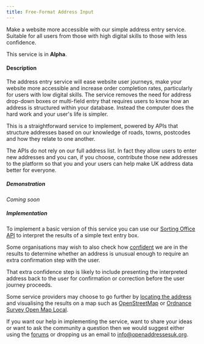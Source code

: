 ```yaml
---
title: Free-Format Address Input
---
```


Make a website more accessible with our simple address entry service. Suitable for all users from those with high digital skills to those with less confidence.

This service is in **Alpha**.

#### Description

The address entry service will ease website user journeys, make your website more accessible and increase order completion rates, particularly for users with low digital skills. The service removes the need for address drop-down boxes or multi-field entry that requires users to know how an address is structured within your database. Instead the computer does the hard work and your user's life is simpler.

This is a straightforward service to implement, powered by APIs that structure addresses based on our knowledge of roads, towns, postcodes and how they relate to one another.

The APIs do not rely on our full address list. In fact they allow users to enter new addresses and you can, if you choose, contribute those new addresses to the platform so that you and your users can help make UK address data better for everyone.

##### Demonstration

*Coming soon*

##### Implementation

To implement a basic version of this service you can use our [Sorting Office API](/developers/apis-and-data#sortingoffice) to interpret the results of a simple text entry box.

Some organisations may wish to also check how [confident](/developers/apis-and-data#sortingoffice) we are in the results to determine whether an address is unusual enough to require an extra confirmation step with the user.

That extra confidence step is likely to include presenting the interpreted address back to the user for confirmation or correction before the user journey proceeds.

Some service providers may choose to go further by [locating the address](/services/locate-addresses) and visualising the results on a map such as [OpenStreetMap](http://www.openstreetmap.org/) or [Ordnance Survey Open Map Local](http://www.ordnancesurvey.co.uk/business-and-government/products/os-open-map-local.html).

If you want our help in implementing the service, want to share your ideas or want to ask the community a question then we would suggest either using the [forums](https://github.com/OpenAddressesUK/forum) or dropping us an email to [info@openaddressesuk.org](mailto:info@openaddressesuk.org).